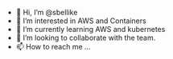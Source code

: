 - 👋 Hi, I’m @sbellike
- 👀 I’m interested in AWS and Containers
- 🌱 I’m currently learning AWS and kubernetes
- 💞️ I’m looking to collaborate with the team.
- 📫 How to reach me ...

<!---
sbellike/sbellike is a ✨ special ✨ repository because its `README.md` (this file) appears on your GitHub profile.
You can click the Preview link to take a look at your changes.
--->
